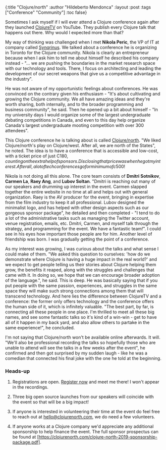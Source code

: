 {:title "Clojure/north"
 :author "Hildeberto Mendonca"
 :layout :post
 :tags ["Conference" "Community"]
 :toc false}

Sometimes I ask myself if I will ever attend a Clojure conference again after they launched [ClojureTV][1] on YouTube. They publish every Clojure talk that happens out there. Why would I expected more than that?

My way of thinking was challenged when I met **Nikola Peric**, the VP of IT at company called [Synqrinus][2]. We talked about a conference he is organizing in Toronto for the Clojure community. Nikola is clearly an entrepreneur because when I ask him to tell me about himself he described his company instead - "... we are pushing the boundaries in the market research space with our technology and tools. There, I focus on architecting and leading the development of our secret weapons that give us a competitive advantage in the industry".

He was not aware of my opportunistic feelings about conferences. He was convinced on the contrary given his enthusiasm - "It's about cultivating and growing the Clojure community. We all have amazing ideas and they're worth sharing, both internally, and to the broader programming and business community", he said. Then he opened up a bit about himself - "In my university days I would organize some of the largest undergraduate debating competitions in Canada, and even to this day help organize Canada's largest undergraduate mooting competition with over 300 attendees".

This Clojure conference he is talking about is called [Clojure/north][3]. "We liked Clojure/north's play on Clojure/west. After all, we are north of the States", he noted. The idea is to have a conference that is accessible and low-cost, with a ticket price of just C$180, counting on the extra help of sponsors. Disclosing that price was when he got my interest. After all, a lot of tech conferences go for minimum of c$500!

Nikola is not doing all this alone. The core team consists of **Dmitri Sotnikov**, **Carmen La**, **Raey Ang**, and **Lubov Soltan**. "Dmitri is reaching out many of our speakers and drumming up interest in the event. Carmen slapped together the entire website in no time at all and helps out with general organization. Raey is the AV producer for the event, bringing in expertise from the film industry to keep it all professional. Lubov designed the minimalist logo, and has helped with other design aspects such as our gorgeous sponsor package", he detailed and then completed - "I tend to do a lot of the administrative tasks such as managing the Twitter account, venue registration, emails, etc. Dmitri, Carmen, and myself talk through the strategy, and programming for the event. We have a fantastic team!". I could see in his eyes how important those people are for him. Another level of friendship was born. I was gradually getting the point of a conference.

As my interest was growing, I was curious about the talks and what sense I could make of them. "We asked this question to ourselves: 'how do we demonstrate where Clojure is having a huge impact in the real world?' and we expect to get people telling us their stories about Clojure helping them grow, the benefits it reaped, along with the struggles and challenges that came with it. In doing so, we hope that we can encourage broader adoption of the language.", he said. This is deep. He was basically saying that if you put people with the same passion, experiences, and struggles in the same space they will make such strong connections among them that will transcend technology. And here lies the difference between ClojureTV and a conference: the former only offers technology and the conference offers the human side of it, which is infinitely valuable. "The best part, by far, is connecting all these people in one place. I'm thrilled to meet all these big names, and see some fantastic talks so it's kind of a win-win - get to have all of it happen in my back yard, and also allow others to partake in the same experience!", he concluded.

I'm not saying that Clojure/north won't be available online afterwards. It will. "We'll also be professional recording the talks so hopefully those who are unable to attend will see the talks in a few weeks after the event", he confirmed and then got surprised by my sudden laugh - like he was a comedian that connected his final joke with the one he told at the beginning.

### Heads-up

1. Registrations are open. [Register now][4] and meet me there! I won't appear in the recordings.

1. Three big open source launches from our speakers will coincide with the event  so that will be a big impact!

2. If anyone is interested in volunteering their time at the event do feel free to reach out at hello@clojurenorth.com, we do need a few volunteers.

3. If anyone works at a Clojure company we'd appreciate any additional sponsorship to help finance the event. The full sponsor prospectus can be found at [https://clojurenorth.com/clojure-north-2019-sponsorship-package.pdf].

[1]: https://www.youtube.com/user/ClojureTV
[2]: http://synqrinus.com
[3]: https://clojurenorth.com
[4]: https://ti.to/clojure-north/clojure-north-2019
